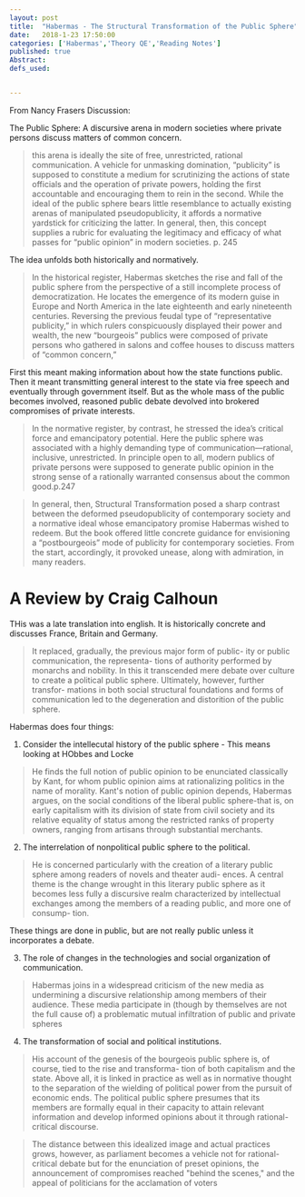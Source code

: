 ```yaml
---
layout: post
title:  "Habermas - The Structural Transformation of the Public Sphere"
date:   2018-1-23 17:50:00
categories: ['Habermas','Theory QE','Reading Notes']
published: true
Abstract:
defs_used:


---
```


From Nancy Frasers Discussion:

<def>The Public Sphere: A discursive arena in modern societies where private persons discuss matters of common concern.</def>

>this arena is ideally the site of free, unrestricted, rational communication.
A vehicle for unmasking domination, “publicity” is supposed to
constitute a medium for scrutinizing the actions of state officials and the
operation of private powers, holding the first accountable and encouraging
them to rein in the second. While the ideal of the public sphere bears little
resemblance to actually existing arenas of manipulated pseudopublicity, it
affords a normative yardstick for criticizing the latter. In general, then, this
concept supplies a rubric for evaluating the legitimacy and efficacy of what
passes for “public opinion” in modern societies. p. 245

The idea unfolds both historically and normatively.
>In the historical register, Habermas sketches the rise and fall of the public
sphere from the perspective of a still incomplete process of democratization.
He locates the emergence of its modern guise in Europe and North America in
the late eighteenth and early nineteenth centuries. Reversing the previous feudal
type of “representative publicity,” in which rulers conspicuously displayed
their power and wealth, the new “bourgeois” publics were composed of private
persons who gathered in salons and coffee houses to discuss matters of “common
concern,”

First this meant making information about how the state functions public. Then it meant transmitting general interest to the state via free speech and eventually through government itself. But as the whole mass of the public becomes involved, reasoned public debate devolved into brokered compromises of private interests.

>In the normative register,
by contrast, he stressed the idea’s critical force and emancipatory potential.
Here the public sphere was associated with a highly demanding type of
communication—rational, inclusive, unrestricted. In principle open to all,
modern publics of private persons were supposed to generate public opinion
in the strong sense of a rationally warranted consensus about the common
good.p.247

>In general, then, Structural Transformation posed a sharp contrast between
the deformed pseudopublicity of contemporary society and a normative ideal
whose emancipatory promise Habermas wished to redeem. But the book
offered little concrete guidance for envisioning a “postbourgeois” mode of
publicity for contemporary societies. From the start, accordingly, it provoked
unease, along with admiration, in many readers.


# A Review by Craig Calhoun

THis was a late translation into english. It is historically concrete and discusses France, Britain and Germany.
>It replaced, gradually, the previous major form of public- ity or public communication, the representa- tions of authority performed by monarchs and nobility. In this it transcended mere debate over culture to create a political public sphere. Ultimately, however, further transfor- mations in both social structural foundations and forms of communication led to the degeneration and distorition of the public sphere.

Habermas does four things:
1. Consider the intellecutal history of the public sphere - This means looking at HObbes and Locke
>He finds the full notion of public opinion to be enunciated classically by Kant, for whom public opinion aims at rationalizing politics in the name of morality. Kant's notion of public opinion depends, Habermas argues, on the social conditions of the liberal public sphere-that is, on early capitalism with its division of state from civil society and its relative equality of status among the restricted ranks of property owners, ranging from artisans through substantial merchants.

2. The interrelation of nonpolitical public sphere to the political.
>He is concerned particularly with the creation of a literary public sphere among readers of novels and theater audi- ences. A central theme is the change wrought in this literary public sphere as it becomes less fully a discursive realm characterized by intellectual exchanges among the members of a reading public, and more one of consump- tion.

These things are done in public, but are not really public unless it incorporates a debate.

3. The role of changes in the technologies and social organization of communication.
>Habermas joins in a widespread criticism of the new media as undermining a discursive relationship among members of their audience. These media participate in (though by themselves are not the full cause of) a problematic mutual infiltration of public and private spheres

4. The transformation of social and political institutions.
>His account of the genesis of the bourgeois public sphere is, of course, tied to the rise and transforma- tion of both capitalism and the state. Above all, it is linked in practice as well as in normative thought to the separation of the wielding of political power from the pursuit of economic ends. The political public sphere presumes that its members are formally equal in their capacity to attain relevant information and develop informed opinions about it through rational-critical discourse.

>The distance between this idealized image and actual practices grows, however, as parliament becomes a vehicle not for rational-critical debate but for the enunciation of preset opinions, the announcement of compromises reached "behind the scenes," and the appeal of politicians for the acclamation of voters
